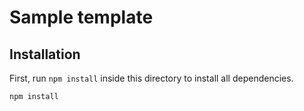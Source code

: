# Sample template

## Installation

First, run `npm install` inside this directory to install all dependencies.

```bash
npm install
```
